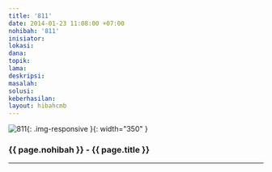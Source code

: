 ```yaml
---
title: '811'
date: 2014-01-23 11:08:00 +07:00
nohibah: '811'
inisiator:
lokasi:
dana:
topik:
lama:
deskripsi:
masalah:
solusi:
keberhasilan:
layout: hibahcmb
---
```


![811](/static/img/hibahcmb/811.png){: .img-responsive }{: width="350" }

### {{ page.nohibah }} - {{ page.title }}

---
